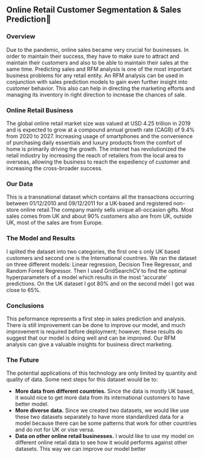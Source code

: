 ## Online Retail Customer Segmentation & Sales Prediction

### Overview

Due to the pandemic, online sales became very crucial for businesses. In order to maintain their success, they have to make sure to attract and maintain their customers and also to be able to maintain their sales at the same time. Predicting sales and RFM analysis is one of the most important business problems for any retail entity. An RFM analysis can be used in conjunction with sales prediction models to gain even further insight into customer behavior. This also can help in directing the marketing efforts and managing its inventory in right direction to increase the chances of sale.
 

### Online Retail Business


The global online retail market size was valued at USD 4.25 trillion in 2019 and is expected to grow at a compound annual growth rate (CAGR) of 9.4% from 2020 to 2027. Increasing usage of smartphones and the convenience of purchasing daily essentials and luxury products from the comfort of home is primarily driving the growth. The internet has revolutionized the retail industry by increasing the reach of retailers from the local area to overseas, allowing the business to reach the expediency of customer and increasing the cross-broader success.  

### Our Data

This is a transnational dataset which contains all the transactions occurring between 01/12/2010 and 09/12/2011 for a UK-based and registered non-store online retail.The company mainly sells unique all-occasion gifts. Most sales comes from UK and about 90% customers also are from UK, outside UK, most of the sales are from Europe.


### The Model and Results

I splited the dataset into two categories, the first one s only UK based customers and second one is the International countries. We ran the dataset on three different models: Linear regression, Decision Tree Regressor, and Random Forest Regressor. Then I used GridSearchCV to find the optimal hyperparameters of a model which results in the most 'accurate' predictions. On the UK dataset I got 80% and on the second mdel I got was close to 65%. 


### Conclusions

This peformance represents a first step in sales prediction and analysis. There is still improvement can be done to improve our model, and much improvement is required before deployment; however, these results do suggest that our model is doing well and can be improved. Our RFM analysis can give a valuable insights for business direct marketing.

### The Future

The potential applications of this technology are only limited by quantity and quality of data. Some next steps for this dataset would be to:
-  **More data from different countries.** Since the data is mostly UK based, it would nice to get more data from its international customers to have better model.  
-  **More diverse data.** Since we created two datasets, we would like use these two datasets separately to have more standardized data for a model because there can be some patterns that work for other countries and do not for UK or vise versa.  
- **Data on other online retail businesses.** I would like to use my model on different online retail data to see how it would performs against other datasets. This way we can improve our model better 

